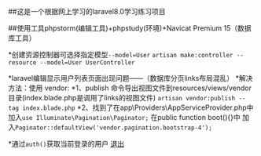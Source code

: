 
##这是一个根据网上学习的laravel8.0学习练习项目

##使用工具phpstorm(编辑工具)+phpstudy(环境)+Navicat Premium 15（数据库工具）

*创建资源控制器可选择指定模型`--model=User` `artisan make:controller --resource --model=User UserController`

*laravel编辑显示用户列表页面出现问题——（数据库分页links布局混乱）
    *解决方法：使用 vendor:
        *1、publish 命令导出视图文件到resources/views/vendor 目录(index.blade.php是调用了links的视图文件)
        `artisan vendor:publish --tag index.blade.php`
        *2、找到了在app\Providers\AppServiceProvider.php中
        加入`use Illuminate\Pagination\Paginator;`
        在public function boot(){}中
        加入`Paginator::defaultView('vendor.pagination.bootstrap-4');`
        

*通过`auth()`获取当前登录的用户                           <a href="{{route('logout')}}" class="btn btn-info my-2 my-sm-0 mr-2">退出</a>

        